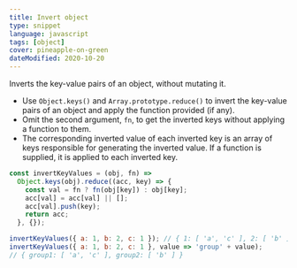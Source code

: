 ```yaml
---
title: Invert object
type: snippet
language: javascript
tags: [object]
cover: pineapple-on-green
dateModified: 2020-10-20
---
```


Inverts the key-value pairs of an object, without mutating it.

- Use `Object.keys()` and `Array.prototype.reduce()` to invert the key-value pairs of an object and apply the function provided (if any).
- Omit the second argument, `fn`, to get the inverted keys without applying a function to them.
- The corresponding inverted value of each inverted key is an array of keys responsible for generating the inverted value. If a function is supplied, it is applied to each inverted key.

```js
const invertKeyValues = (obj, fn) =>
  Object.keys(obj).reduce((acc, key) => {
    const val = fn ? fn(obj[key]) : obj[key];
    acc[val] = acc[val] || [];
    acc[val].push(key);
    return acc;
  }, {});

invertKeyValues({ a: 1, b: 2, c: 1 }); // { 1: [ 'a', 'c' ], 2: [ 'b' ] }
invertKeyValues({ a: 1, b: 2, c: 1 }, value => 'group' + value);
// { group1: [ 'a', 'c' ], group2: [ 'b' ] }
```
